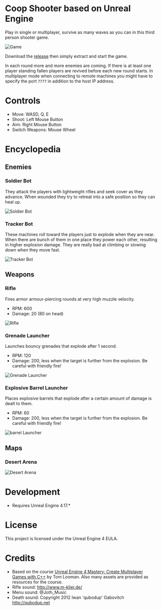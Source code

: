 # Coop Shooter based on Unreal Engine

Play in single or multiplayer, survive as many waves as you can in this third person shooter game.

![Game](https://raw.githubusercontent.com/dodie/unreal-coop-shooter-game/main/screenshot.png "Game")

Download the [release](https://github.com/dodie/unreal-coop-shooter-game/releases/) then simply extract and start the game.

In each round more and more enemies are coming. If there is at least one player standing fallen players are revived before each new round starts.
In multiplayer mode when connecting to remote machines you might have to specify the port `7777` in addition to the host IP address.


# Controls

- Move: WASD, Q, E
- Shoot: Left Mouse Button
- Aim: Right Mouse Button
- Switch Weapons: Mouse Wheel


# Encyclopedia

## Enemies

### Soldier Bot

They attack the players with lightweight rifles and seek cover as they advance. When wounded they try to retreat into a safe position so they can heal up.

![Soldier Bot](https://raw.githubusercontent.com/dodie/unreal-coop-shooter-game/main/soldierbot.jpg "Soldier Bot")


### Tracker Bot

These machines roll toward the players just to explode when they are near. When there are bunch of them in one place they power each other, resulting in higher explosion damage.
They are really bad at climbing or slowing down when they move fast.

![Tracker Bot](https://raw.githubusercontent.com/dodie/unreal-coop-shooter-game/main/trackerbot.jpg "Tracker Bot")


## Weapons

### Rifle

Fires armor armour-piercing rounds at very high muzzle velocity.

- RPM: 600
- Damage: 20 (80 on head)

![Rifle](https://raw.githubusercontent.com/dodie/unreal-coop-shooter-game/main/rifle.jpg "Rifle")


### Grenade Launcher

Launches bouncy grenades that explode after 1 second.

- RPM: 120
- Damage: 200, less when the target is further from the explosion. Be careful with friendly fire!

![Grenade Launcher](https://raw.githubusercontent.com/dodie/unreal-coop-shooter-game/main/glauncher.jpg "Grenade Launcher")


### Explosive Barrel Launcher

Places explosive barrels that explode after a certain amount of damage is dealt to them. 

- RPM: 60
- Damage: 200, less when the target is further from the explosion. Be careful with friendly fire!

![barrel Launcher](https://raw.githubusercontent.com/dodie/unreal-coop-shooter-game/main/blauncher.jpg "Barrel Launcher")

## Maps

### Desert Arena

![Desert Arena](https://raw.githubusercontent.com/dodie/unreal-coop-shooter-game/main/desert_arena.jpg "Desert Arena")


# Development

- Requires Unreal Engine 4.17.*


# License

This project is licensed under the Unreal Engine 4 EULA.


# Credits

 - Based on the course [Unreal Engine 4 Mastery: Create Multiplayer Games with C++](https://www.udemy.com/course/unrealengine-cpp/) by Tom Looman. Also many assets are provided as resources for the course.
 - Rifle sound: http://www.m-klier.de/
 - Menu sound: @Joth_Music
 - Death sound: Copyright 2012 Iwan 'qubodup' Gabovitch http://qubodup.net
 
